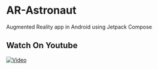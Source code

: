# AR-Astronaut
Augmented Reality app in Android using Jetpack Compose

## Watch On Youtube
[![Video](https://img.youtube.com/vi/t1EzEoUNyVg/maxresdefault.jpg)](https://www.youtube.com/watch?v=t1EzEoUNyVg)
